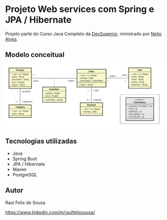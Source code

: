 # Projeto Web services com Spring e JPA / Hibernate

Projeto parte do Curso Java Completo da [DevSuperior](https://devsuperior.com.br "Site da DevSuperior"), ministrado por [Nelio Alves](https://github.com/acenelio/ "Página do GitHub de Nelio Alves").

## Modelo conceitual
![Modelo Conceitual](https://github.com/raulqueisso/workshop-springboot3-jpa/blob/main/assets/domain-model-springBootJPA.png)

## Tecnologias utilizadas
- Java
- Spring Boot
- JPA / Hibernate
- Maven
- PostgreSQL

## Autor

Raul Felix de Sousa

https://www.linkedin.com/in/raulfelixsousa/
